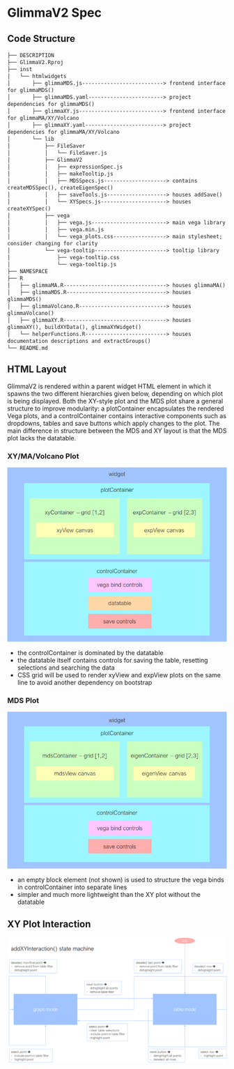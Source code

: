 # GlimmaV2 Spec
## Code Structure
```             
├── DESCRIPTION
├── GlimmaV2.Rproj
├── inst
│   └── htmlwidgets
│       ├── glimmaMDS.js--------------------------> frontend interface for glimmaMDS()
│       ├── glimmaMDS.yaml------------------------> project dependencies for glimmaMDS()
│       ├── glimmaXY.js---------------------------> frontend interface for glimmaMA/XY/Volcano
│       ├── glimmaXY.yaml-------------------------> project dependencies for glimmaMA/XY/Volcano
│       └── lib
│           ├── FileSaver
│           │   └── FileSaver.js
│           ├── GlimmaV2
│           │   ├── expressionSpec.js
│           │   ├── makeTooltip.js
│           │   ├── MDSSpecs.js--------------------> contains createMDSSpec(), createEigenSpec()
│           │   ├── saveTools.js-------------------> houses addSave()
│           │   └── XYSpecs.js---------------------> houses createXYSpec()
│           ├── vega
│           │   ├── vega.js------------------------> main vega library
│           │   ├── vega.min.js
│           │   └── vega_plots.css-----------------> main stylesheet; consider changing for clarity
│           └── vega-tooltip-----------------------> tooltip library
│               ├── vega-tooltip.css
│               └── vega-tooltip.js
├── NAMESPACE
├── R
│   ├── glimmaMA.R---------------------------------> houses glimmaMA()
│   ├── glimmaMDS.R--------------------------------> houses glimmaMDS()
│   ├── glimmaVolcano.R----------------------------> houses glimmaVolcano()
│   ├── glimmaXY.R---------------------------------> houses glimmaXY(), buildXYData(), glimmaXYWidget()
│   └── helperFunctions.R--------------------------> houses documentation descriptions and extractGroups()
└── README.md
```
## HTML Layout
GlimmaV2 is rendered within a parent widget HTML element in which it spawns the two different hierarchies given below, depending on which plot is being displayed. Both the XY-style plot and the MDS plot share a general structure to improve modularity: a plotContainer encapsulates the rendered Vega plots, and a controlContainer contains interactive components such as dropdowns, tables and save buttons which apply changes to the plot. The main difference in structure between the MDS and XY layout is that the MDS plot lacks the datatable.

### XY/MA/Volcano Plot
![XY plot](xy_layout.png "MDS Plot")
- the controlContainer is dominated by the datatable
- the datatable itself contains controls for saving the table, resetting selections and searching the data
- CSS grid will be used to render xyView and expView plots on the same line to avoid another dependency on bootstrap
### MDS Plot
![MDS plot](mds_layout.png "MDS Plot")
- an empty block element (not shown) is used to structure the vega binds in controlContainer into separate lines
- simpler and much more lightweight than the XY plot without the datatable

## XY Plot Interaction
![interaction](interaction_statemach.png)
